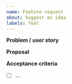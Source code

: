 ```yaml
---
name: Feature request
about: Suggest an idea
labels: feat
---
```


**Problem / user story**

**Proposal**

**Acceptance criteria**
- [ ] …
